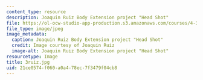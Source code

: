 ```yaml
---
content_type: resource
description: Joaquin Ruiz Body Extension project "Head Shot"
file: https://ol-ocw-studio-app-production.s3.amazonaws.com/courses/4-301-introduction-to-the-visual-arts-spring-2007/21ce0574f060a0a478ec7f3479f04cb8_3ruiz.jpg
file_type: image/jpeg
image_metadata:
  caption: Joaquin Ruiz Body Extension project "Head Shot"
  credit: Image courtesy of Joaquin Ruiz
  image-alt: Joaquin Ruiz Body Extension project "Head Shot"
resourcetype: Image
title: 3ruiz.jpg
uid: 21ce0574-f060-a0a4-78ec-7f3479f04cb8
---
```

